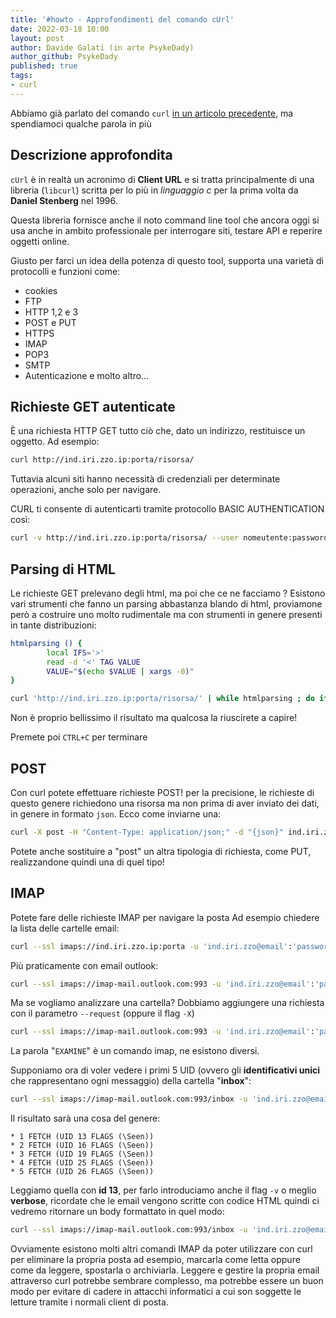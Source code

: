 ```yaml
---
title: '#howto - Approfondimenti del comando cUrl' 
date: 2022-03-18 10:00
layout: post 
author: Davide Galati (in arte PsykeDady)
author_github: PsykeDady
published: true
tags: 
- curl
---
```


Abbiamo già parlato del comando `curl` [in un articolo precedente](https://linuxhub.it/articles/howto-utilizzo-del-comando-curl/), ma spendiamoci qualche parola in più



## Descrizione approfondita

`cUrl` è in realtà un acronimo di **Client URL** e si tratta principalmente di una libreria (`libcurl`) scritta per lo più in *linguaggio c* per la prima volta da **Daniel Stenberg** nel 1996.

Questa libreria fornisce anche il noto command line tool che ancora oggi si usa anche in ambito professionale per interrogare siti, testare API e reperire oggetti online. 

Giusto per farci un idea della potenza di questo tool, supporta una varietà di protocolli e funzioni come: 

- cookies
- FTP
- HTTP 1,2 e 3
- POST e PUT 
- HTTPS
- IMAP
- POP3
- SMTP
- Autenticazione e molto altro...

##  Richieste GET autenticate

È una richiesta HTTP GET tutto ciò che, dato un indirizzo, restituisce un oggetto. Ad esempio: 

```bash
curl http://ind.iri.zzo.ip:porta/risorsa/
```



Tuttavia alcuni siti hanno necessità di credenziali per determinate operazioni, anche solo per navigare. 

CURL ti consente di autenticarti tramite protocollo BASIC AUTHENTICATION così: 

```bash
curl -v http://ind.iri.zzo.ip:porta/risorsa/ --user nomeutente:password
```





## Parsing di HTML

Le richieste GET prelevano degli html, ma poi che ce ne facciamo ? Esistono vari strumenti che fanno un parsing abbastanza blando di html, proviamone però a costruire uno molto rudimentale ma con strumenti in genere presenti in tante distribuzioni: 

```bash
htmlparsing () {            
        local IFS='>'
        read -d '<' TAG VALUE
        VALUE="$(echo $VALUE | xargs -0)"
}

curl 'http://ind.iri.zzo.ip:porta/risorsa/' | while htmlparsing ; do if [[ "$VALUE" != "" ]]; then echo $VALUE;fi  ; done
```

Non è proprio bellissimo il risultato ma qualcosa la riuscirete a capire!



Premete poi `CTRL+C` per terminare



## POST 

Con curl potete effettuare richieste POST! per la precisione, le richieste di questo genere richiedono una risorsa ma non prima di aver inviato dei dati, in genere in formato `json`.
Ecco come inviarne una: 

```bash
curl -X post -H "Content-Type: application/json;" -d "{json}" ind.iri.zzo.ip
```

Potete anche sostituire a "post" un altra tipologia di richiesta, come PUT, realizzandone quindi una di quel tipo!



## IMAP 

Potete fare delle richieste IMAP per navigare la posta
Ad esempio chiedere la lista delle cartelle email:

```bash
curl --ssl imaps://ind.iri.zzo.ip:porta -u 'ind.iri.zzo@email':'password'
```


Più praticamente con email outlook: 

```bash
curl --ssl imaps://imap-mail.outlook.com:993 -u 'ind.iri.zzo@email':'password'  
```


Ma se vogliamo analizzare una cartella? Dobbiamo aggiungere una richiesta con il parametro `--request` (oppure il flag `-X`)

```bash
curl --ssl imaps://imap-mail.outlook.com:993 -u 'ind.iri.zzo@email':'password'  --request "EXAMINE nomecartella"
```

La parola "`EXAMINE`" è un comando imap, ne esistono diversi. 

Supponiamo ora di voler vedere i primi 5 UID (ovvero gli **identificativi unici** che rappresentano ogni messaggio) della cartella "**inbox**": 

```bash
curl --ssl imaps://imap-mail.outlook.com:993/inbox -u 'ind.iri.zzo@email':'password'  -X "fetch 1:5 (UID FLAGS)"
```

 Il risultato sarà una cosa del genere: 

```
* 1 FETCH (UID 13 FLAGS (\Seen))
* 2 FETCH (UID 16 FLAGS (\Seen))
* 3 FETCH (UID 19 FLAGS (\Seen))
* 4 FETCH (UID 25 FLAGS (\Seen))
* 5 FETCH (UID 26 FLAGS (\Seen))
```

Leggiamo quella con **id 13**, per farlo introduciamo anche il flag `-v` o meglio **verbose**, ricordate che le email vengono scritte con codice HTML quindi ci vedremo ritornare un body formattato in quel modo:

```bash
curl --ssl imaps://imap-mail.outlook.com:993/inbox -u 'ind.iri.zzo@email':'password' -X "FETCH 1 BODY.PEEK[]" -v
```



Ovviamente esistono molti altri comandi IMAP da poter utilizzare con curl per eliminare la propria posta ad esempio, marcarla come letta oppure come da leggere, spostarla o archiviarla. Leggere e gestire la propria email attraverso curl potrebbe sembrare complesso, ma potrebbe essere un buon modo per evitare di cadere in attacchi informatici a cui son soggette le letture tramite i normali client di posta.

